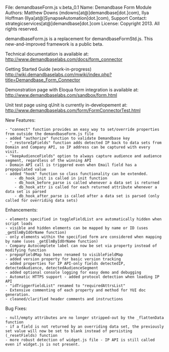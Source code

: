 File: demandbaseForm.js  v.beta_0.1
Name: Demandbase Form Module
Authors: Matthew Downs (mdowns[at@]demandbase[dot.]com), Ilya Hoffman (Ilya[at@]SynapseAutomation[dot.]com), 
Support Contact: strategicservices[at@]demandbase[dot.]com
License: Copyright 2013. All rights reserved.

demandbaseForm.js is a replacement for demandbaseFormStd.js.  This new-and-improved framework is a public beta.  

Technical documentation is available at:
	http://www.demandbaselabs.com/docs/form_connector
	
Getting Started Guide (work-in-progress)
	http://wiki.demandbaselabs.com/mwiki/index.php?title=Demandbase_Form_Connector

Demonstration page with Eloqua form integration is available at:
	http://www.demandbaselabs.com/sandbox/form.html

Unit test page using qUnit is currently in-developement at:
	http://www.demandbaselabs.com/form/FormConnectorTest.html



New Features:
	
	- "connect" function provides an easy way to set/override properties from outside the demandbaseForm.js file
	- added "authorize" function to validate Demandbase key
	- "_restoreIpFields" function adds detected IP back to data sets from Domain and Company API, so IP address can be captured with every visit.
	- "keepAudienceFields" option to always capture audience and audience segment, regardless of the winning API
	- Domain API call is triggered even when Email field has a prepopulated value
	- added "hook" function so class functionality can be extended.  
		- db_hook_init is called in init function
		- db_hook_before_parse is called whenever a data set is returned
		- db_hook_attr is called for each returned attribute whenever a data set is parsed
		- db_hook_after_parse is called after a data set is parsed (only called for overriding data sets)

Enhancements:
	
	- elements specified in toggleFieldList are automatically hidden when script loads
	- visible and hidden elements can be mapped by name or ID (uses _getElmByIdOrName function)
	- only elements within the specified form are considered when mapping by name (uses _getElmByIdOrName function)
	- Company Autocomplete label can now be set via property instead of modifying function
	- prepopFieldMap has been renamed to visibleFieldMap
	- added version property for basic version tracking
	- added properties for IP API-only fields detectedIP, detectedAudience, detectedAudienceSegment
	- added optional console logging for easy demo and debugging
	- Automatic HTTPS support - added protocol detection when loading IP API
	- "idTriggerFieldList" renamed to "requiredAttrsList"
	- Extensive commenting of each property and method for YUI doc generation.
	- cleaned/clarified header comments and instructions

Bug Fixes:
	
	- null/empty attributes are no longer stripped-out by the _flattenData function
	- if a field is not returned by an overriding data set, the previously set value will now be set to blank instead of persisting (_resetFields) function
	- more robust detection of widget.js file - IP API is still called even if widget.js is not present.


